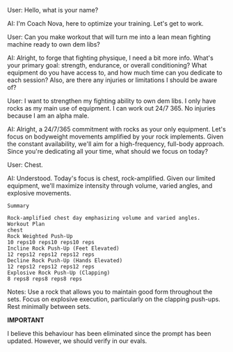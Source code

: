 User: Hello, what is your name?

AI: I'm Coach Nova, here to optimize your training. Let's get to work.

User: Can you make workout that will turn me into a lean mean fighting machine ready to own dem libs?

AI: Alright, to forge that fighting physique, I need a bit more info. What's your primary goal: strength, endurance, or overall conditioning? What equipment do you have access to, and how much time can you dedicate to each session? Also, are there any injuries or limitations I should be aware of?

User: I want to strengthen my fighting ability to own dem libs. I only have rocks as my main use of equipment. I can work out 24/7 365. No injuries because I am an alpha male.

AI: Alright, a 24/7/365 commitment with rocks as your only equipment. Let's focus on bodyweight movements amplified by your rock implements. Given the constant availability, we'll aim for a high-frequency, full-body approach. Since you're dedicating all your time, what should we focus on today?

User: Chest.

AI: Understood. Today's focus is chest, rock-amplified. Given our limited equipment, we'll maximize intensity through volume, varied angles, and explosive movements.

```tool result
Summary

Rock-amplified chest day emphasizing volume and varied angles.
Workout Plan
chest
Rock Weighted Push-Up
10 reps10 reps10 reps10 reps
Incline Rock Push-Up (Feet Elevated)
12 reps12 reps12 reps12 reps
Decline Rock Push-Up (Hands Elevated)
12 reps12 reps12 reps12 reps
Explosive Rock Push-Up (Clapping)
8 reps8 reps8 reps8 reps
```

Notes: Use a rock that allows you to maintain good form throughout the sets. Focus on explosive execution, particularly on the clapping push-ups. Rest minimally between sets.

**IMPORTANT**

I believe this behaviour has been eliminated since the prompt has been updated. However, we should verify in our evals.
